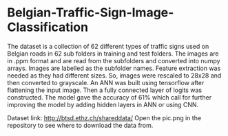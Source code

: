 # Belgian-Traffic-Sign-Image-Classification
The dataset is a collection of 62 different types of traffic signs used on Belgian roads in 62 sub folders in training and test folders. The images are in .ppm format and are read from the subfolders and converted into numpy arrays. Images are labelled as the subfolder names. Feature extraction was needed as they had different sizes. So, images were rescaled to 28x28 and then converted to grayscale. An ANN was built using tensorflow after flattening the input image. Then a fully connected layer of logits was constructed. The model gave the accuracy of 61% which call for further improving the model by adding hidden layers in ANN or using CNN.

Dataset link: http://btsd.ethz.ch/shareddata/
Open the pic.png in the repository to see where to download the data from.
